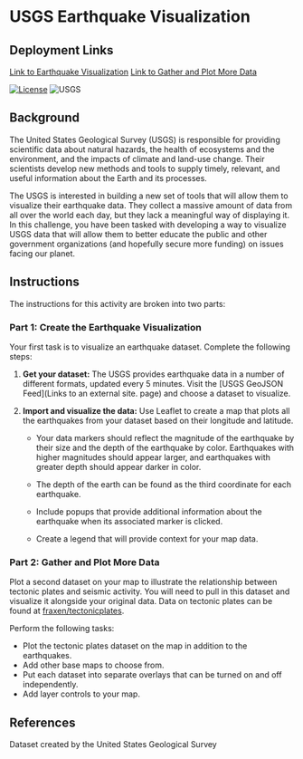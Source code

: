 # USGS Earthquake Visualization

## Deployment Links

[Link to Earthquake Visualization](https://jms5039.github.io/leaflet-challenge/Leaflet-Part-1-Create-the-Earthquake-Visualization/)
[Link to Gather and Plot More Data](https://jms5039.github.io/leaflet-challenge/Leaflet-Part-2-Gather-and-Plot-More-Data/)

[![License](https://img.shields.io/badge/License-MIT-blue.svg)](https://opensource.org/licenses/MIT) ![USGS](https://img.shields.io/badge/USGS-Data%20Provider-green.svg)

## Background

The United States Geological Survey (USGS) is responsible for providing scientific data about natural hazards, the health of ecosystems and the environment, and the impacts of climate and land-use change. Their scientists develop new methods and tools to supply timely, relevant, and useful information about the Earth and its processes.

The USGS is interested in building a new set of tools that will allow them to visualize their earthquake data. They collect a massive amount of data from all over the world each day, but they lack a meaningful way of displaying it. In this challenge, you have been tasked with developing a way to visualize USGS data that will allow them to better educate the public and other government organizations (and hopefully secure more funding) on issues facing our planet.

## Instructions

The instructions for this activity are broken into two parts:

### Part 1: Create the Earthquake Visualization

Your first task is to visualize an earthquake dataset. Complete the following steps:

1. **Get your dataset:** The USGS provides earthquake data in a number of different formats, updated every 5 minutes. Visit the [USGS GeoJSON Feed](Links to an external site. page) and choose a dataset to visualize.

2. **Import and visualize the data:** Use Leaflet to create a map that plots all the earthquakes from your dataset based on their longitude and latitude.

    - Your data markers should reflect the magnitude of the earthquake by their size and the depth of the earthquake by color. Earthquakes with higher magnitudes should appear larger, and earthquakes with greater depth should appear darker in color.

    - The depth of the earth can be found as the third coordinate for each earthquake.

    - Include popups that provide additional information about the earthquake when its associated marker is clicked.

    - Create a legend that will provide context for your map data.

### Part 2: Gather and Plot More Data

Plot a second dataset on your map to illustrate the relationship between tectonic plates and seismic activity. You will need to pull in this dataset and visualize it alongside your original data. Data on tectonic plates can be found at [fraxen/tectonicplates](https://github.com/fraxen/tectonicplates).

Perform the following tasks:

- Plot the tectonic plates dataset on the map in addition to the earthquakes.
- Add other base maps to choose from.
- Put each dataset into separate overlays that can be turned on and off independently.
- Add layer controls to your map.

## References

Dataset created by the United States Geological Survey
